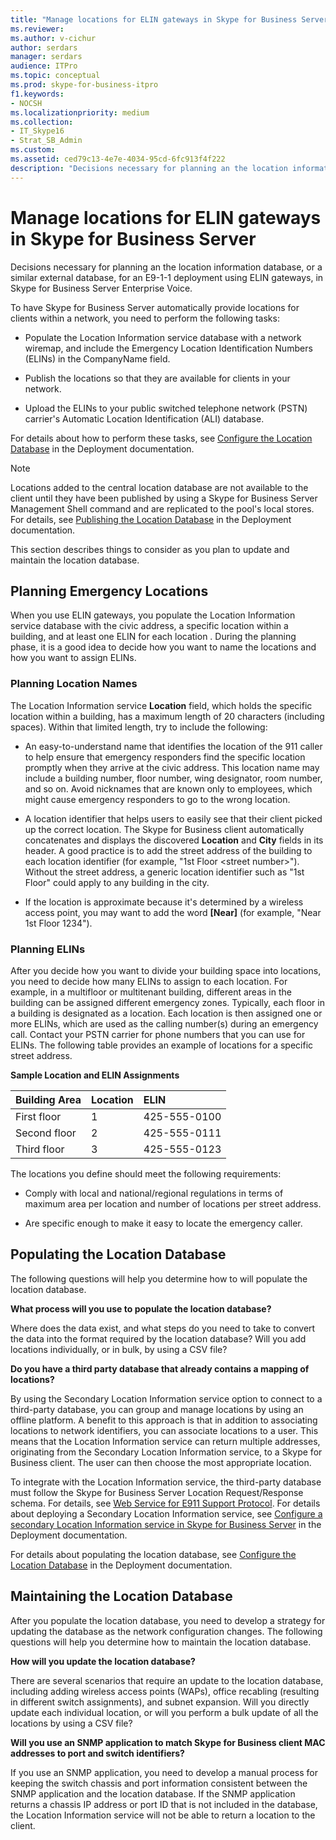 ```yaml
---
title: "Manage locations for ELIN gateways in Skype for Business Server"
ms.reviewer: 
ms.author: v-cichur
author: serdars
manager: serdars
audience: ITPro
ms.topic: conceptual
ms.prod: skype-for-business-itpro
f1.keywords:
- NOCSH
ms.localizationpriority: medium
ms.collection:
- IT_Skype16
- Strat_SB_Admin
ms.custom:
ms.assetid: ced79c13-4e7e-4034-95cd-6fc913f4f222
description: "Decisions necessary for planning an the location information database, or a similar external database, for an E9-1-1 deployment using ELIN gateways, in Skype for Business Server Enterprise Voice."
---
```


# Manage locations for ELIN gateways in Skype for Business Server

Decisions necessary for planning an the location information database, or a similar external database, for an E9-1-1 deployment using ELIN gateways, in Skype for Business Server Enterprise Voice.

To have Skype for Business Server automatically provide locations for clients within a network, you need to perform the following tasks:

- Populate the Location Information service database with a network wiremap, and include the Emergency Location Identification Numbers (ELINs) in the CompanyName field.

- Publish the locations so that they are available for clients in your network.

- Upload the ELINs to your public switched telephone network (PSTN) carrier's Automatic Location Identification (ALI) database.

For details about how to perform these tasks, see [Configure the Location Database](/previous-versions/office/lync-server-2013/lync-server-2013-configure-the-location-database) in the Deployment documentation.

> [!NOTE]
> Locations added to the central location database are not available to the client until they have been published by using a Skype for Business Server Management Shell command and are replicated to the pool's local stores. For details, see [Publishing the Location Database](/previous-versions/office/lync-server-2013/lync-server-2013-publish-the-location-database) in the Deployment documentation.

This section describes things to consider as you plan to update and maintain the location database.

## Planning Emergency Locations

When you use ELIN gateways, you populate the Location Information service database with the civic address, a specific location within a building, and at least one ELIN for each location . During the planning phase, it is a good idea to decide how you want to name the locations and how you want to assign ELINs.

### Planning Location Names

The Location Information service **Location** field, which holds the specific location within a building, has a maximum length of 20 characters (including spaces). Within that limited length, try to include the following:

- An easy-to-understand name that identifies the location of the 911 caller to help ensure that emergency responders find the specific location promptly when they arrive at the civic address. This location name may include a building number, floor number, wing designator, room number, and so on. Avoid nicknames that are known only to employees, which might cause emergency responders to go to the wrong location.

- A location identifier that helps users to easily see that their client picked up the correct location. The Skype for Business client automatically concatenates and displays the discovered **Location** and **City** fields in its header. A good practice is to add the street address of the building to each location identifier (for example, "1st Floor \<street number>"). Without the street address, a generic location identifier such as "1st Floor" could apply to any building in the city.

- If the location is approximate because it's determined by a wireless access point, you may want to add the word **[Near]** (for example, "Near 1st Floor 1234").

### Planning ELINs

After you decide how you want to divide your building space into locations, you need to decide how many ELINs to assign to each location. For example, in a multifloor or multitenant building, different areas in the building can be assigned different emergency zones. Typically, each floor in a building is designated as a location. Each location is then assigned one or more ELINs, which are used as the calling number(s) during an emergency call. Contact your PSTN carrier for phone numbers that you can use for ELINs. The following table provides an example of locations for a specific street address.

**Sample Location and ELIN Assignments**

|**Building Area**|**Location**|**ELIN**|
|:-----|:-----|:-----|
|First floor  <br/> |1  <br/> |425-555-0100  <br/> |
|Second floor  <br/> |2  <br/> |425-555-0111  <br/> |
|Third floor  <br/> |3  <br/> |425-555-0123  <br/> |

The locations you define should meet the following requirements:

- Comply with local and national/regional regulations in terms of maximum area per location and number of locations per street address.

- Are specific enough to make it easy to locate the emergency caller.

## Populating the Location Database

The following questions will help you determine how to will populate the location database.

 **What process will you use to populate the location database?**

Where does the data exist, and what steps do you need to take to convert the data into the format required by the location database? Will you add locations individually, or in bulk, by using a CSV file?

 **Do you have a third party database that already contains a mapping of locations?**

By using the Secondary Location Information service option to connect to a third-party database, you can group and manage locations by using an offline platform. A benefit to this approach is that in addition to associating locations to network identifiers, you can associate locations to a user. This means that the Location Information service can return multiple addresses, originating from the Secondary Location Information service, to a Skype for Business client. The user can then choose the most appropriate location.

To integrate with the Location Information service, the third-party database must follow the Skype for Business Server Location Request/Response schema. For details, see [Web Service for E911 Support Protocol](/openspecs/office_protocols/ms-e911ws/ab5d7449-2c15-434b-bf65-fdf38b8ffabd). For details about deploying a Secondary Location Information service, see [Configure a secondary Location Information service in Skype for Business Server](../../deploy/deploy-enterprise-voice/secondary-location-information-service.md) in the Deployment documentation.

For details about populating the location database, see [Configure the Location Database](/previous-versions/office/lync-server-2013/lync-server-2013-configure-the-location-database) in the Deployment documentation.

## Maintaining the Location Database

After you populate the location database, you need to develop a strategy for updating the database as the network configuration changes. The following questions will help you determine how to maintain the location database.

 **How will you update the location database?**

There are several scenarios that require an update to the location database, including adding wireless access points (WAPs), office recabling (resulting in different switch assignments), and subnet expansion. Will you directly update each individual location, or will you perform a bulk update of all the locations by using a CSV file?

 **Will you use an SNMP application to match Skype for Business client MAC addresses to port and switch identifiers?**

If you use an SNMP application, you need to develop a manual process for keeping the switch chassis and port information consistent between the SNMP application and the location database. If the SNMP application returns a chassis IP address or port ID that is not included in the database, the Location Information service will not be able to return a location to the client.